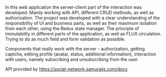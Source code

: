 In this web application the server-client part of the interaction was developed. Mainly working with API, different CRUD methods, as well as authorization. The project was developed with a clear understanding of the responsibility of UI and business parts, as well as their maximum isolation from each other, using the Redux state manager. The principle of immutability in different parts of the application, as well as FLUX circulation. Trying to do as much field and form validation as possible.

Components that really work with the server - authorization, getting captcha, editing profile (avatar, status, additional information), interaction with users, namely subscribing and unsubscribing from the user.

API provided by https://social-network.samuraijs.com/docs
